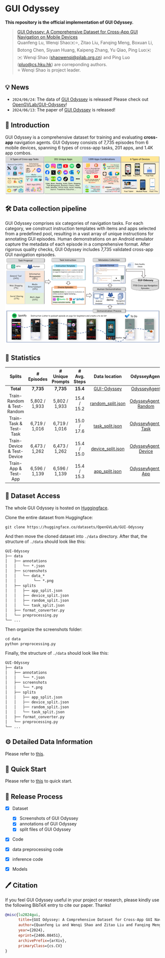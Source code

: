 # GUI Odyssey

**This repository is the official implementation of GUI Odyssey.**

> [GUI Odyssey: A Comprehensive Dataset for Cross-App GUI Navigation on Mobile Devices](https://arxiv.org/abs/2406.08451)  
> Quanfeng Lu, Wenqi Shao✉️⭐️, Zitao Liu, Fanqing Meng, Boxuan Li, Botong Chen, Siyuan Huang, Kaipeng Zhang, Yu Qiao, Ping Luo✉️  
> ✉️  Wenqi Shao (shaowenqi@pjlab.org.cn) and Ping Luo (pluo@cs.hku.hk) are correponding authors.   
> ⭐️ Wenqi Shao is project leader.   


## 💡 News

- `2024/06/24`: The data of [GUI Odyssey](https://arxiv.org/pdf/2406.08451) is released! Please check out [OpenGVLab/GUI-Odyssey](https://huggingface.co/datasets/OpenGVLab/GUI-Odyssey)!
- `2024/06/13`: The paper of [GUI Odyssey](https://arxiv.org/pdf/2406.08451) is released! 
<!-- And check our [project page]()! -->


## 🔆 Introduction
GUI Odyssey is a comprehensive dataset for training and evaluating **cross-app** navigation agents. GUI Odyssey consists of 7,735 episodes from 6 mobile devices, spanning 6 types of cross-app tasks, 201 apps, and 1.4K app combos.
![overview](assets/dataset_overview.jpg)


## 🛠️ Data collection pipeline 
GUI Odyssey comprises six categories of navigation tasks. For each category, we construct instruction templates with items and apps selected from a predefined pool, resulting in a vast array of unique instructions for annotating GUI episodes. Human demonstrations on an Android emulator capture the metadata of each episode in a comprehensive format. After rigorous quality checks, GUI Odyssey includes 7,735 validated cross-app GUI navigation episodes.
![pipeline](assets/pipeline.png)


## 📝 Statistics

<center>

Splits                      | # Episodes        | # Unique Prompts  | # Avg. Steps     | Data location | OdysseyAgent
:---------:                 | :---------:       | :-----------:     | :--------------: | :-----------: | :-----------:
**Total**                   | **7,735**         | **7,735**         | **15.4**         | [GUI-Odyssey](https://huggingface.co/datasets/OpenGVLab/GUI-Odyssey)                | [OdysseyAgent]([https://huggingface.co/datasets/OpenGVLab/GUI-Odyssey](https://huggingface.co/collections/hflqf88888/gui-odyssey-6683bac37ad6fe37b1215c18))
Train-Random \& Test-Random | 5,802 / 1,933     | 5,802 / 1,933     | 15.4 / 15.2      | [random_split.json](https://huggingface.co/datasets/OpenGVLab/GUI-Odyssey/tree/main/splits)   | [OdysseyAgent-Random](https://huggingface.co/hflqf88888/OdysseyAgent-random)
Train-Task \& Test-Task     | 6,719 / 1,016     | 6,719 / 1,016     | 15.0 / 17.6      | [task_split.json](https://huggingface.co/datasets/OpenGVLab/GUI-Odyssey/tree/main/splits)     | [OdysseyAgent-Task](https://huggingface.co/hflqf88888/OdysseyAgent-task)
Train-Device \& Test-Device | 6,473 / 1,262     | 6,473 / 1,262     | 15.4 / 15.0      | [device_split.json](https://huggingface.co/datasets/OpenGVLab/GUI-Odyssey/tree/main/splits)   | [OdysseyAgent-Device](https://huggingface.co/hflqf88888/OdysseyAgent-device)
Train-App \& Test-App       | 6,596 / 1,139     | 6,596 / 1,139     | 15.4 / 15.3      | [app_split.json](https://huggingface.co/datasets/OpenGVLab/GUI-Odyssey/tree/main/splits)      | [OdysseyAgent-App](https://huggingface.co/hflqf88888/OdysseyAgent-app)

</center>

## 💫 Dataset Access

The whole GUI Odyssey is hosted on [Huggingface](https://huggingface.co/datasets/OpenGVLab/GUI-Odyssey). 

Clone the entire dataset from Huggingface:
```shell
git clone https://huggingface.co/datasets/OpenGVLab/GUI-Odyssey
```
And then move the cloned dataset into `./data` directory. After that, the structure of `./data` should look like this:


```
GUI-Odyssey
├── data
│   ├── annotations
│   │   └── *.json
│   ├── screenshots
│   │   └── data_*
│   │        └── *.png
│   ├── splits
│   │   ├── app_split.json
│   │   ├── device_split.json
│   │   ├── random_split.json
│   │   └── task_split.json
│   ├── format_converter.py
│   └── preprocessing.py
└── ...
```

Then organize the screenshots folder:

```shell
cd data
python preprocessing.py
```

Finally, the structure of `./data` should look like this:

```
GUI-Odyssey
├── data
│   ├── annotations
│   │   └── *.json
│   ├── screenshots
│   │   └── *.png
│   ├── splits
│   │   ├── app_split.json
│   │   ├── device_split.json
│   │   ├── random_split.json
│   │   └── task_split.json
│   ├── format_converter.py
│   └── preprocessing.py
└── ...
```


## ⚙️ Detailed Data Information
Please refer to [this](introduction.md).


## 🚀 Quick Start

Please refer to [this](Quickstart.md) to quick start.

## 📖 Release Process

- [x] Dataset
  - [x] Screenshots of GUI Odyssey
  - [x] annotations of GUI Odyssey
  - [x] split files of GUI Odyssey
- [x]  Code
  - [x] data preprocessing code
  - [x] inference code
- [x]  Models


## 🖊️ Citation 
If you feel GUI Odyssey useful in your project or research, please kindly use the following BibTeX entry to cite our paper. Thanks!
```bib
@misc{lu2024gui,
      title={GUI Odyssey: A Comprehensive Dataset for Cross-App GUI Navigation on Mobile Devices}, 
      author={Quanfeng Lu and Wenqi Shao and Zitao Liu and Fanqing Meng and Boxuan Li and Botong Chen and Siyuan Huang and Kaipeng Zhang and Yu Qiao and Ping Luo},
      year={2024},
      eprint={2406.08451},
      archivePrefix={arXiv},
      primaryClass={cs.CV}
}
```

<!-- ## 📢 Disclaimer

We develop this repository for RESEARCH purposes, so it can only be used for personal/research/non-commercial purposes. -->
